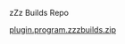 zZz Builds Repo


<a href="https://yasnamcrypto.github.io/kodibuild/zips/plugin.program.zzzbuilds.zip">plugin.program.zzzbuilds.zip</a>
